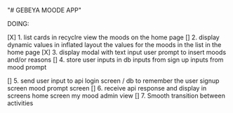 "# GEBEYA MOODE APP" 

DOING:

[X] 1. list cards in recyclre view
	     the moods on the home page
[]  2. display dynamic values in inflated layout
	    the values for the moods in the list in the home page
[X] 3. display modal with text input
	     user prompt to insert moods and/or reasons
[]  4. store user inputs in db
	    inputs from sign up
	    inputs from mood prompt


[]  5. send user input to api
	    login screen / db to remember the user
	    signup screen
	    mood prompt screen
[]  6. receive api response and display in screens
	    home screen
	    my mood
	    admin view
[]  7. Smooth transition between activities
